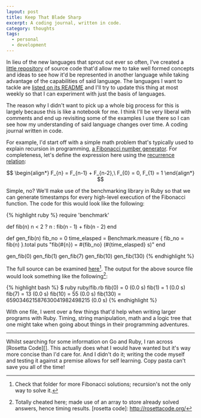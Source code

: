 ```yaml
---
layout: post
title: Keep That Blade Sharp
excerpt: A coding journal, written in code.
category: thoughts
tags:
  - personal
  - development
---
```


<script async defer src="https://cdn.mathjax.org/mathjax/latest/MathJax.js?config=TeX-AMS-MML_HTMLorMML"></script>

In lieu of the new languages that sprout out ever so often, I've created a
[little repository][1] of source code that'd allow me to take well formed
concepts and ideas to see how it'd be represented in another language while
taking advantage of the capabilities of said language. The languages I want to
tackle are [listed on its README][2] and I'll try to update this thing at most
weekly so that I can experiment with just the basis of languages.

The reason why I didn't want to pick up a whole big process for this is largely
because this is like a notebook for me. I think I'll be very liberal with
comments and end up revisiting some of the examples I use there so I can see how
my understanding of said language changes over time. A coding journal written in
code.

For example, I'd start off with a simple math problem that's typically used to
explain recursion in programming, [a Fibonacci number generator][3]. For
completeness, let's define the expression here using the [recurrence
relation][5]:

$$
\begin{align*}
F_{n} = F_{n-1} + F_{n-2},\
F_{0} = 0, F_{1} = 1
\end{align*}
$$

Simple, no? We'll make use of the benchmarking library in Ruby so that we can
generate timestamps for every high-level execution of the Fibonacci function.
The code for this would look like the following:

{% highlight ruby %}
require 'benchmark'

def fib(n)
  n < 2 ? n : fib(n - 1) + fib(n - 2)
end

def gen_fib(n)
  fib_no = 0
  time_elasped = Benchmark.measure { fib_no = fib(n) }.total
  puts "fib(#{n}) = #{fib_no} (#{time_elasped} s)"
end

gen_fib(0)
gen_fib(1)
gen_fib(7)
gen_fib(10)
gen_fib(130)
{% endhighlight %}

The full source can be examined [here][4][^1]. The output for the above
source file would look something like the following[^2]:

{% highlight bash %}
$ ruby ruby/fib.rb
fib(0) = 0 (0.0 s)
fib(1) = 1 (0.0 s)
fib(7) = 13 (0.0 s)
fib(10) = 55 (0.0 s)
fib(130) = 659034621587630041982498215 (0.0 s)
{% endhighlight %}

With one file, I went over a few things that'd help when writing larger programs
with Ruby. Timing, string manipulation, math and a logic tree that one might
take when going about things in their programming adventures.

---

Whilst searching for some information on Go and Ruby, I ran across
[Rosetta Code][]. This actually does what I would have wanted but it's way
more concise than I'd care for. And I didn't do it; writing the code myself and
testing it against a premise allows for self learning. Copy pasta can't save
you all of the time!

[1]: http://git.jacky.wtf/getting-started
[2]: http://git.jacky.wtf/getting-started/tree/README.markdown?h=develop
[3]: https://en.wikipedia.org/wiki/Fibonacci_number#Combinatorial_identities
[4]: http://git.jacky.wtf/getting-started/tree/ruby/fib.rb?h=develop
[5]: https://en.wikipedia.org/wiki/Recurrence_relation
[^1]: Check that folder for more Fibonacci solutions; recursion's not the only way to solve it.
[^2]: Totally cheated here; made use of an array to store already solved answers, hence timing results.
[rosetta code]: http://rosettacode.org/
